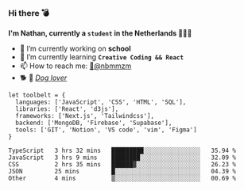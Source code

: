 ### Hi there 💣

**I'm Nathan, currently a `student` in the Netherlands 👨🏻‍🎓**
- 🔭 I’m currently working on **school**
- 🌱 I’m currently learning **`Creative Coding && React`**
- 📫 How to reach me: [🐥@nbmmzm](https://twitter.com/nbmmzn)
- 🐕 📸  *[Dog lover](https://cln.sh/mvm25T)*
```JS
let toolbelt = {
  languages: ['JavaScript', 'CSS', 'HTML', 'SQL'],
  libraries: ['React', 'd3js'],
  frameworks: ['Next.js', 'Tailwindcss'],
  backend: ['MongoDB, 'Firebase', 'Supabase'],
  tools: ['GIT', 'Notion', 'VS code', 'vim', 'Figma']
} 

```

<!--START_SECTION:waka-->
```text
TypeScript   3 hrs 32 mins   █████████░░░░░░░░░░░░░░░░   35.94 % 
JavaScript   3 hrs 9 mins    ████████░░░░░░░░░░░░░░░░░   32.09 % 
CSS          2 hrs 35 mins   ██████▓░░░░░░░░░░░░░░░░░░   26.23 % 
JSON         25 mins         █░░░░░░░░░░░░░░░░░░░░░░░░   04.39 % 
Other        4 mins          ▒░░░░░░░░░░░░░░░░░░░░░░░░   00.69 % 
```
<!--END_SECTION:waka-->

<!--
**bommezijn/bommezijn** is a ✨ _special_ ✨ repository because its `README.md` (this file) appears on your GitHub profile.

Here are some ideas to get you started:

- c I’m currently working on ...
- 🌱 I’m currently learning ...
- 👯 I’m looking to collaborate on ...
- 🤔 I’m looking for help with ...
- 💬 Ask me about ...
- 📫 How to reach me: ...
- 😄 Pronouns: ...
- ⚡ Fun fact: ...
-->

